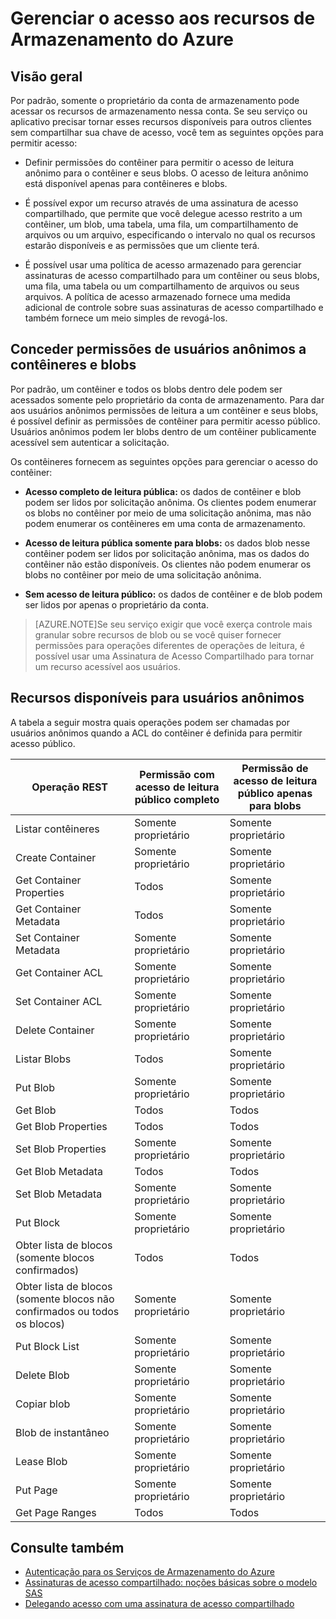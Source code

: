 <properties 
	pageTitle="Gerenciar o acesso anônimo aos contêineres e blobs | Microsoft Azure" 
	description="Saiba como disponibilizar os contêineres e blobs para acesso anônimo." 
	services="storage" 
	documentationCenter="" 
	authors="tamram" 
	manager="jdial" 
	editor=""/>

<tags 
	ms.service="storage" 
	ms.workload="storage" 
	ms.tgt_pltfrm="na" 
	ms.devlang="na" 
	ms.topic="article" 
	ms.date="09/28/2015" 
	ms.author="micurd;tamram"/>

# Gerenciar o acesso aos recursos de Armazenamento do Azure

## Visão geral

Por padrão, somente o proprietário da conta de armazenamento pode acessar os recursos de armazenamento nessa conta. Se seu serviço ou aplicativo precisar tornar esses recursos disponíveis para outros clientes sem compartilhar sua chave de acesso, você tem as seguintes opções para permitir acesso:

- Definir permissões do contêiner para permitir o acesso de leitura anônimo para o contêiner e seus blobs. O acesso de leitura anônimo está disponível apenas para contêineres e blobs. 

- É possível expor um recurso através de uma assinatura de acesso compartilhado, que permite que você delegue acesso restrito a um contêiner, um blob, uma tabela, uma fila, um compartilhamento de arquivos ou um arquivo, especificando o intervalo no qual os recursos estarão disponíveis e as permissões que um cliente terá.

- É possível usar uma política de acesso armazenado para gerenciar assinaturas de acesso compartilhado para um contêiner ou seus blobs, uma fila, uma tabela ou um compartilhamento de arquivos ou seus arquivos. A política de acesso armazenado fornece uma medida adicional de controle sobre suas assinaturas de acesso compartilhado e também fornece um meio simples de revogá-los.

## Conceder permissões de usuários anônimos a contêineres e blobs

Por padrão, um contêiner e todos os blobs dentro dele podem ser acessados somente pelo proprietário da conta de armazenamento. Para dar aos usuários anônimos permissões de leitura a um contêiner e seus blobs, é possível definir as permissões de contêiner para permitir acesso público. Usuários anônimos podem ler blobs dentro de um contêiner publicamente acessível sem autenticar a solicitação.

Os contêineres fornecem as seguintes opções para gerenciar o acesso do contêiner:

- **Acesso completo de leitura pública:** os dados de contêiner e blob podem ser lidos por solicitação anônima. Os clientes podem enumerar os blobs no contêiner por meio de uma solicitação anônima, mas não podem enumerar os contêineres em uma conta de armazenamento.

- **Acesso de leitura pública somente para blobs:** os dados blob nesse contêiner podem ser lidos por solicitação anônima, mas os dados do contêiner não estão disponíveis. Os clientes não podem enumerar os blobs no contêiner por meio de uma solicitação anônima.

- **Sem acesso de leitura público:** os dados de contêiner e de blob podem ser lidos por apenas o proprietário da conta.

>[AZURE.NOTE]Se seu serviço exigir que você exerça controle mais granular sobre recursos de blob ou se você quiser fornecer permissões para operações diferentes de operações de leitura, é possível usar uma Assinatura de Acesso Compartilhado para tornar um recurso acessível aos usuários.

## Recursos disponíveis para usuários anônimos

A tabela a seguir mostra quais operações podem ser chamadas por usuários anônimos quando a ACL do contêiner é definida para permitir acesso público.

| Operação REST | Permissão com acesso de leitura público completo | Permissão de acesso de leitura público apenas para blobs |
|--------------------------------------------------------|-----------------------------------------|---------------------------------------------------|
| Listar contêineres | Somente proprietário | Somente proprietário |
| Create Container | Somente proprietário | Somente proprietário |
| Get Container Properties | Todos | Somente proprietário |
| Get Container Metadata | Todos | Somente proprietário |
| Set Container Metadata | Somente proprietário | Somente proprietário |
| Get Container ACL | Somente proprietário | Somente proprietário |
| Set Container ACL | Somente proprietário | Somente proprietário |
| Delete Container | Somente proprietário | Somente proprietário |
| Listar Blobs | Todos | Somente proprietário |
| Put Blob | Somente proprietário | Somente proprietário |
| Get Blob | Todos | Todos |
| Get Blob Properties | Todos | Todos |
| Set Blob Properties | Somente proprietário | Somente proprietário |
| Get Blob Metadata | Todos | Todos |
| Set Blob Metadata | Somente proprietário | Somente proprietário |
| Put Block | Somente proprietário | Somente proprietário |
| Obter lista de blocos (somente blocos confirmados) | Todos | Todos |
| Obter lista de blocos (somente blocos não confirmados ou todos os blocos) | Somente proprietário | Somente proprietário |
| Put Block List | Somente proprietário | Somente proprietário |
| Delete Blob | Somente proprietário | Somente proprietário |
| Copiar blob | Somente proprietário | Somente proprietário |
| Blob de instantâneo | Somente proprietário | Somente proprietário |
| Lease Blob | Somente proprietário | Somente proprietário |
| Put Page | Somente proprietário | Somente proprietário |
| Get Page Ranges | Todos | Todos |


## Consulte também

- [Autenticação para os Serviços de Armazenamento do Azure](https://msdn.microsoft.com/library/azure/dd179428.aspx)
- [Assinaturas de acesso compartilhado: noções básicas sobre o modelo SAS](storage-dotnet-shared-access-signature-part-1.md)
- [Delegando acesso com uma assinatura de acesso compartilhado](https://msdn.microsoft.com/library/azure/ee395415.aspx) 

<!---HONumber=Oct15_HO3-->